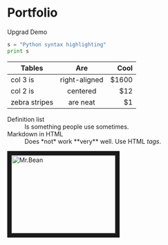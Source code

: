 # Portfolio
Upgrad Demo


```python
s = "Python syntax highlighting"
print s
```


| Tables        | Are           | Cool  |
| ------------- |:-------------:| -----:|
| col 3 is      | right-aligned | $1600 |
| col 2 is      | centered      |   $12 |
| zebra stripes | are neat      |    $1 |

<dl>
  <dt>Definition list</dt>
  <dd>Is something people use sometimes.</dd>

  <dt>Markdown in HTML</dt>
  <dd>Does *not* work **very** well. Use HTML <em>tags</em>.</dd>
</dl>


<a href="http://www.youtube.com/watch?feature=player_embedded&v=yHgLTGXY2So
" target="_blank"><img src="http://img.youtube.com/vi/yHgLTGXY2So/0.jpg" 
alt="Mr.Bean" width="240" height="180" border="10" /></a>

